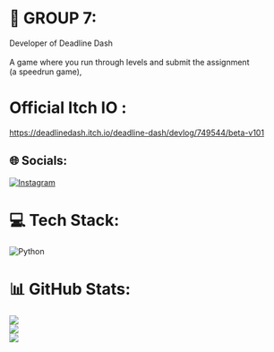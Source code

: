 # 💫 GROUP 7:
Developer of Deadline Dash<br><br>A game where you run through levels and submit the assignment<br>(a speedrun game),

# Official Itch IO :
https://deadlinedash.itch.io/deadline-dash/devlog/749544/beta-v101


## 🌐 Socials:
[![Instagram](https://img.shields.io/badge/Instagram-%23E4405F.svg?logo=Instagram&logoColor=white)](https://instagram.com/imannthaqiff) 

# 💻 Tech Stack:
![Python](https://img.shields.io/badge/python-3670A0?style=for-the-badge&logo=python&logoColor=ffdd54)
# 📊 GitHub Stats:
![](https://github-readme-stats.vercel.app/api?username=Deadline-Dash&theme=dark&hide_border=false&include_all_commits=true&count_private=false)<br/>
![](https://github-readme-streak-stats.herokuapp.com/?user=Deadline-Dash&theme=dark&hide_border=false)<br/>
![](https://github-readme-stats.vercel.app/api/top-langs/?username=Deadline-Dash&theme=dark&hide_border=false&include_all_commits=true&count_private=false&layout=compact)

<!-- Proudly created with GPRM ( https://gprm.itsvg.in ) -->

